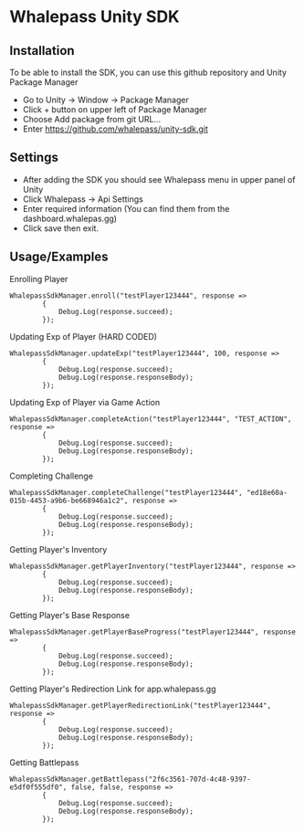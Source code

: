 
# Whalepass Unity SDK


## Installation

To be able to install the SDK, you can use this github repository and Unity Package Manager

- Go to Unity -> Window -> Package Manager
- Click + button on upper left of Package Manager
- Choose Add package from git URL...
- Enter https://github.com/whalepass/unity-sdk.git

  
## Settings

- After adding the SDK you should see Whalepass menu in upper panel of Unity
- Click Whalepass -> Api Settings
- Enter required information (You can find them from the dashboard.whalepas.gg)
- Click save then exit.

  
## Usage/Examples

Enrolling Player

```
WhalepassSdkManager.enroll("testPlayer123444", response =>
        {
            Debug.Log(response.succeed);
        });
```

Updating Exp of Player (HARD CODED)

```
WhalepassSdkManager.updateExp("testPlayer123444", 100, response =>
        {
            Debug.Log(response.succeed);
            Debug.Log(response.responseBody);
        });
```

Updating Exp of Player via Game Action

```
WhalepassSdkManager.completeAction("testPlayer123444", "TEST_ACTION", response =>
        {
            Debug.Log(response.succeed);
            Debug.Log(response.responseBody);
        });
```

Completing Challenge

```
WhalepassSdkManager.completeChallenge("testPlayer123444", "ed18e60a-015b-4453-a9b6-be668946a1c2", response =>
        {
            Debug.Log(response.succeed);
            Debug.Log(response.responseBody);
        });
```

Getting Player's Inventory

```
WhalepassSdkManager.getPlayerInventory("testPlayer123444", response =>
        {
            Debug.Log(response.succeed);
            Debug.Log(response.responseBody);
        });
```

Getting Player's Base Response

```
WhalepassSdkManager.getPlayerBaseProgress("testPlayer123444", response =>
        {
            Debug.Log(response.succeed);
            Debug.Log(response.responseBody);
        });
```

Getting Player's Redirection Link for app.whalepass.gg

```
WhalepassSdkManager.getPlayerRedirectionLink("testPlayer123444", response =>
        {
            Debug.Log(response.succeed);
            Debug.Log(response.responseBody);
        });
```

Getting Battlepass

```
WhalepassSdkManager.getBattlepass("2f6c3561-707d-4c48-9397-e5df0f555df0", false, false, response =>
        {
            Debug.Log(response.succeed);
            Debug.Log(response.responseBody);
        });
```
